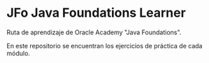 # JFo Java Foundations Learner
Ruta de aprendizaje de Oracle Academy "Java Foundations".

En este repositorio se encuentran los ejercicios de práctica de cada módulo.
